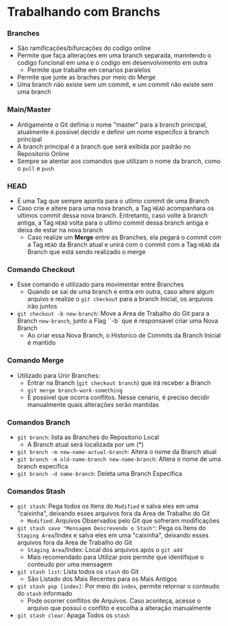 # Trabalhando com Branchs

### Branches

- São ramificações/bifurcações do codigo online
- Permite que faça alterações em uma branch separada, manntendo o codigo funcional em uma e o codigo em desenvolvimento em outra
  - Permite que trabalhe em cenarios paralelos
- Permite que junte as braches por meio do Merge
- Uma branch não existe sem um commit, e um commit não existe sem uma branch

### Main/Master

- Antigamente o Git definia o nome "master" para a branch principal, atualmente é possivel decidir e definir um nome especifco à branch principal
- A branch principal é a branch que será exibida por padrão no Repositorio Online
- Sempre se atentar aos comandos que utilizam o nome da branch, como o ``pull`` e ``push``

### HEAD

- É uma Tag que sempre aponta para o utlimo commit de uma Branch
- Caso crie e altere para uma nova branch, a Tag ``HEAD`` acompanhara os ultimos commit dessa nova branch. Entretanto, caso volte à branch antiga, a Tag ``HEAD`` volta para o utlimo commit dessa branch antiga e deixa de estar na nova branch
  - Caso realize um **Merge** entre as Branches, ela pegará o commit com a Tag ``HEAD`` da Branch atual e unirá com o commit com a Tag ``HEAD`` da Branch que está sendo realizado o merge

### Comando Checkout

- Esse comando é utilizado para movimentar entre Branches
  - Quando se saí de uma branch e entra em outra, caso altere algum arquivo e realize o ``git checkout`` para a branch Inicial, os arquivos irão juntos
- ``git checkout -b new-branch``: Move a Area de Trabalho do Git para a Branch ``new-branch``, junto a Flag ``-b` que é responsavel criar uma Nova Branch
  - Ao criar essa Nova Branch, o Historico de Commits da Branch Inicial é mantido

### Comando Merge

- Utilizado para Unir Branches:
  - Entrar na Branch (``git checkout branch``) que irá receber a Branch
  - ``git merge branch-work-something``
  - É possivel que ocorra conflitos. Nesse cenario, é preciso decidir manualmente quais alterações serão mantidas

### Comandos Branch

- ``git branch``: lista as Branches do Repositorio Local
  - A Branch atual será localizada por um (*)
- ``git branch -m new-name-actual-branch``: Altera o nome da Branch atual
- ``git branch -m old-name-branch new-name-branch``: Altera o nome de uma branch especifica
- ``git branch -d name-branch``: Deleta uma Branch Especifica

### Comandos Stash

- ``git stash``: Pega todos os Itens do ``Modified`` e salva eles em uma "caixinha", deixando esses arquivos fora da Area de Trabalho do Git
  - ``Modified``: Arquivos Observados pelo Git que sofreram modificações
- ``git stash save "Mensagem Descrevendo o Stash"``: Pega os Itens do ``Staging Area``/Index e salva eles em uma "caixinha", deixando esses arquivos fora da Area de Trabalho do Git
  - ``Staging Area``/Index: Local dos arquivos após o ``git add``
  - Mais recomendado para Utilizar pois permite que identifique o conteudo por uma mensagem
- ``git stash list``: Lista todos os ``stash`` do Git
  - São Listado dos Mais Recentes para os Mais Antigos
- ``git stash pop [index]``: Por meio do ``index``, permite retornar o conteudo do ``stash`` informado
  - Pode ocorrer conflitos de Arquivos. Caso aconteça, acesse o arquivo que possui o conflito e escolha a alteração manualmente
- ``git stash clear``: Apaga Todos os ``stash``
